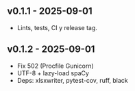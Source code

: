 ﻿## v0.1.1 - 2025-09-01
- Lints, tests, CI y release tag.
## v0.1.2 - 2025-09-01
- Fix 502 (Procfile Gunicorn)
- UTF-8 + lazy-load spaCy
- Deps: xlsxwriter, pytest-cov, ruff, black

